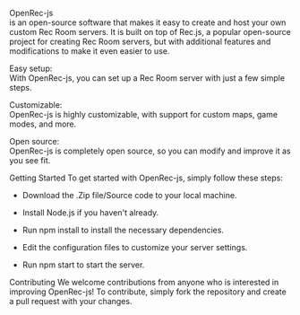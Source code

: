    
	 
				
OpenRec-js   
is an open-source software that makes it easy to create and host your own custom Rec Room servers. It is built on top of Rec.js, a popular open-source project for creating Rec Room servers, but with additional features and modifications to make it even easier to use.

Easy setup:  
With OpenRec-js, you can set up a Rec Room server with just a few simple steps.  

Customizable:  
OpenRec-js is highly customizable, with support for custom maps, game modes, and more.  

Open source:  
OpenRec-js is completely open source, so you can modify and improve it as you see fit.  

Getting Started
To get started with OpenRec-js, simply follow these steps:

* Download the .Zip file/Source code to your local machine.  

* Install Node.js if you haven't already.  

* Run npm install to install the necessary dependencies.  

* Edit the configuration files to customize your server settings.  

 * Run npm start to start the server.  

Contributing
We welcome contributions from anyone who is interested in improving OpenRec-js! To contribute, simply fork the repository and create a pull request with your changes.
